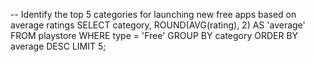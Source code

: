 -- Identify the top 5 categories for launching new free apps based on average ratings
SELECT category, ROUND(AVG(rating), 2) AS 'average'
FROM playstore
WHERE type = 'Free'
GROUP BY category
ORDER BY average DESC
LIMIT 5;
